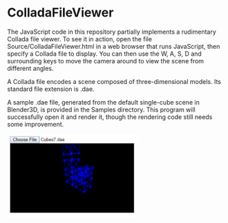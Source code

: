 ColladaFileViewer
=================

The JavaScript code in this repository partially implements a rudimentary
Collada file viewer.  To see it in action, open the file
Source/ColladaFileViewer.html in a web browser that runs JavaScript,
then specify a Collada file to display.  You can then use the W, A, S, D
and surrounding keys to move the camera around to view the scene from
different angles.

A Collada file encodes a scene composed of three-dimensional models.
Its standard file extension is .dae.

A sample .dae file, generated from the default single-cube scene in
Blender3D, is provided in the Samples directory.  This program will
successfully open it and render it, though the rendering code still
needs some improvement.

<img src="Screenshot.png" />
